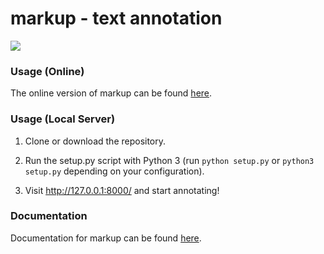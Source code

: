 # markup - text annotation

![](https://i.imgur.com/JP7fc1f.png)

### Usage (Online)

The online version of markup can be found <a href="http://www.getmarkup.com">here</a>.

### Usage (Local Server)

1. Clone or download the repository.

2. Run the setup.py script with Python 3 (run `python setup.py` or `python3 setup.py` depending on your configuration).

3. Visit <a href="http://127.0.0.1:8000/">http://127.0.0.1:8000/</a> and start annotating!

### Documentation

Documentation for markup can be found <a href="http://www.getmarkup.com/docs">here</a>.
